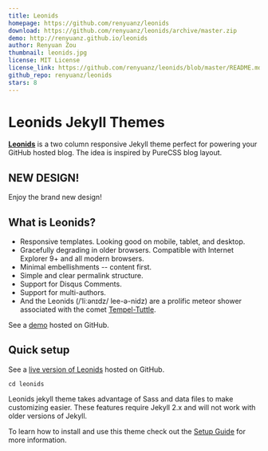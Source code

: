 ```yaml
---
title: Leonids
homepage: https://github.com/renyuanz/leonids
download: https://github.com/renyuanz/leonids/archive/master.zip
demo: http://renyuanz.github.io/leonids
author: Renyuan Zou
thumbnail: leonids.jpg
license: MIT License
license_link: https://github.com/renyuanz/leonids/blob/master/README.md
github_repo: renyuanz/leonids
stars: 8
---
```


# Leonids Jekyll Themes

**[Leonids](http://renyuanz.github.io/leonids)** is a two column
responsive Jekyll theme perfect for powering your GitHub hosted blog.
The idea is inspired by PureCSS blog layout.

## NEW DESIGN!

Enjoy the brand new design!

## What is Leonids?

* Responsive templates. Looking good on mobile, tablet, and desktop.
* Gracefully degrading in older browsers. Compatible with Internet
  Explorer 9+ and all modern browsers.
* Minimal embellishments -- content first.
* Simple and clear permalink structure.
* Support for Disqus Comments.
* Support for multi-authors.
* And the Leonids (/ˈliːənɪdz/ lee-ə-nidz) are a prolific meteor shower associated with the comet [Tempel-Tuttle](https://en.wikipedia.org/wiki/55P/Tempel%E2%80%93Tuttle).

See a [demo](http://renyuanz.github.io/leonids/) hosted on GitHub.

## Quick setup

See a [live version of Leonids](http://renyuanz.github.io/leonids/)
hosted on GitHub.

`cd leonids`

Leonids jekyll theme takes advantage of Sass and data files to make
customizing easier. These features require Jekyll 2.x and will not work
with older versions of Jekyll.

To learn how to install and use this theme check out the
[Setup Guide](http://renyuanz.github.io/leonids/theme-setup/) for more
information.
